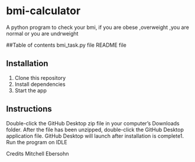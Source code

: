 # bmi-calculator
A python program to check your bmi, if you are obese ,overweight ,you are normal or you are undrweight 

##Table of contents 
bmi_task.py file
README file


## Installation

1. Clone this repository
2. Install dependencies
3. Start the app

## Instructions 

Double-click the GitHub Desktop zip file in your computer’s Downloads folder.
After the file has been unzipped, double-click the GitHub Desktop application file.
GitHub Desktop will launch after installation is complete1.
Run the program on IDLE 

Credits
Mitchell Ebersohn 

